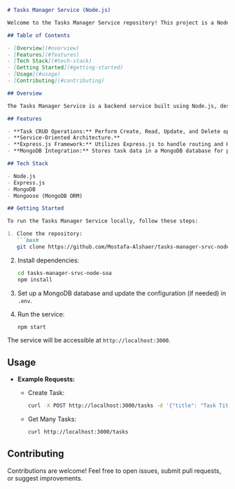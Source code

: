 
```markdown
# Tasks Manager Service (Node.js)

Welcome to the Tasks Manager Service repository! This project is a Node.js implementation of a service for managing tasks, designed following the principles of a Service-Oriented Architecture (SOA).

## Table of Contents

- [Overview](#overview)
- [Features](#features)
- [Tech Stack](#tech-stack)
- [Getting Started](#getting-started)
- [Usage](#usage)
- [Contributing](#contributing)

## Overview

The Tasks Manager Service is a backend service built using Node.js, designed to handle task management functionalities within a Service-Oriented Architecture. This project emphasizes modularity, scalability, and maintainability, making it suitable for integration into larger distributed systems.

## Features

- **Task CRUD Operations:** Perform Create, Read, Update, and Delete operations on tasks.
- **Service-Oriented Architecture.**
- **Express.js Framework:** Utilizes Express.js to handle routing and HTTP requests.
- **MongoDB Integration:** Stores task data in a MongoDB database for persistence.

## Tech Stack

- Node.js
- Express.js
- MongoDB
- Mongoose (MongoDB ORM)

## Getting Started

To run the Tasks Manager Service locally, follow these steps:

1. Clone the repository:
   ```bash
   git clone https://github.com/Mostafa-Alshaer/tasks-manager-srvc-node-soa.git
   ```

2. Install dependencies:
   ```bash
   cd tasks-manager-srvc-node-soa
   npm install
   ```

3. Set up a MongoDB database and update the configuration (if needed) in `.env`.

4. Run the service:
   ```bash
   npm start
   ```

The service will be accessible at `http://localhost:3000`.

## Usage

- **Example Requests:**
  - Create Task:
    ```bash
    curl -X POST http://localhost:3000/tasks -d '{"title": "Task Title", "description": "Task Description"}' -H 'Content-Type: application/json'
    ```

  - Get Many Tasks:
    ```bash
    curl http://localhost:3000/tasks
    ```

## Contributing

Contributions are welcome! Feel free to open issues, submit pull requests, or suggest improvements.

```
